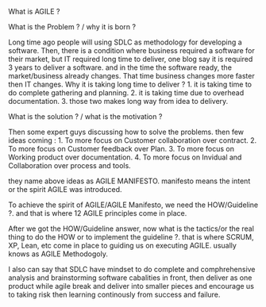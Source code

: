 What is AGILE ? 

What is the Problem ? / why it is born ? 

Long time ago people will using SDLC as methodology for developing a software. Then, there is a condition where business required a software for their market, but IT required long time to deliver, one blog say it is required 3 years to deliver a software. and in the time the software ready, the market/business already changes. That time business changes more faster then IT changes. Why it is taking long time to deliver ? 
    1. it is taking time to do complete gathering and planning.
    2. it is taking time due to overhead documentation. 
    3. those two makes long way from idea to delivery.


What is the solution  ? / what is the motivation ? 

Then some expert guys discussing how to solve the problems. then few ideas coming : 
    1. To more focus on Customer collaboration over contract.
    2. To more focus on Customer feedback over Plan.
    3. To more focus on Working product over documentation. 
    4. To more focus on Invidual and Collaboration over process and tools.

they name above ideas as AGILE MANIFESTO. manifesto means the intent or the spirit AGILE was introduced. 


To achieve the spirit of AGILE/AGILE Manifesto, we need the HOW/Guideline ?. and that is where 12 AGILE principles come in place. 

After we got the HOW/Guideline answer, now what is the tactics/or the real thing to do the HOW or to implement the guideline ?. that is where SCRUM, XP, Lean, etc come in place to guiding us on executing AGILE. usually knows as AGILE Methodogoly.

I also can say that SDLC have mindset to do complete and comphrehensive analysis and brainstorming software cabalities in front, then deliver as one product while agile break and deliver into smaller pieces and encourage us to taking risk then learning continously from success and failure.